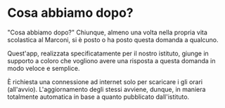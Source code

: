 # Cosa abbiamo dopo?

"Cosa abbiamo dopo?" Chiunque, almeno una volta nella propria vita scolastica al Marconi, si è posto o ha posto questa domanda a qualcuno.

Quest'app, realizzata specificatamente per il nostro istituto, giunge in supporto a coloro che vogliono avere una risposta a questa domanda in modo veloce e semplice.

È richiesta una connessione ad internet solo per scaricare i gli orari (all'avvio). L'aggiornamento degli stessi avviene, dunque, in maniera totalmente automatica in base a quanto pubblicato dall'istituto.
            

